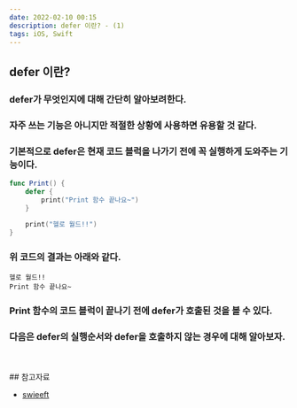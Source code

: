 ```yaml
---
date: 2022-02-10 00:15
description: defer 이란? - (1)
tags: iOS, Swift
---
```


## defer 이란?
### <b class="bold">defer</b>가 무엇인지에 대해 간단히 알아보려한다.
### 자주 쓰는 기능은 아니지만 적절한 상황에 사용하면 유용할 것 같다.
### 기본적으로 <b class="heavy">defer</b>은 현재 코드 블럭을 나가기 전에 꼭 실행하게 도와주는 기능이다.

```swift
func Print() {
    defer {
        print("Print 함수 끝나요~")
    }
    
    print("헬로 월드!!")
}
```

### 위 코드의 결과는 아래와 같다.

```
헬로 월드!!
Print 함수 끝나요~
```

### <b class="heavy">Print</b> 함수의 코드 블럭이 끝나기 전에 <b class="heavy">defer</b>가 호출된 것을 볼 수 있다.

### 다음은 <b class="heavy">defer</b>의 실행순서와 <b class="heavy">defer</b>을 호출하지 않는 경우에 대해 알아보자.

<br/>
<br/>
## 참고자료
<ul>
<li>
    <a href="https://swieeft.github.io/2020/02/26/defer.html">swieeft</a>
</li>
</ul>
